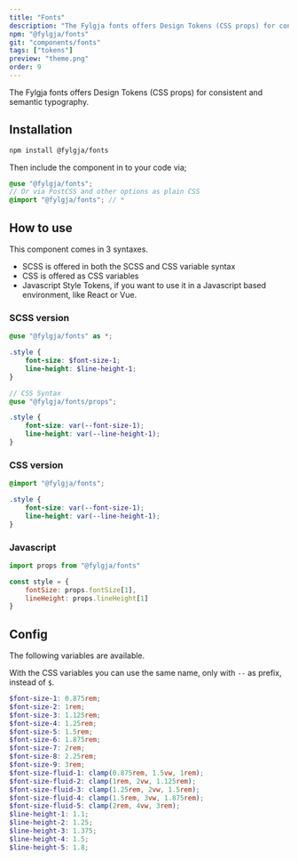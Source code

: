 ```yaml
---
title: "Fonts"
description: "The Fylgja fonts offers Design Tokens (CSS props) for consistent and semantic typography."
npm: "@fylgja/fonts"
git: "components/fonts"
tags: ["tokens"]
preview: "theme.png"
order: 9
---
```


The Fylgja fonts offers Design Tokens (CSS props) for consistent and semantic typography.

## Installation

```bash
npm install @fylgja/fonts
```

Then include the component in to your code via;

```scss
@use "@fylgja/fonts";
// Or via PostCSS and other options as plain CSS
@import "@fylgja/fonts"; // *
```

## How to use

This component comes in 3 syntaxes.

- SCSS is offered in both the SCSS and CSS variable syntax
- CSS is offered as CSS variables
- Javascript Style Tokens,
  if you want to use it in a Javascript based environment, like React or Vue.

### SCSS version

```scss
@use "@fylgja/fonts" as *;

.style {
    font-size: $font-size-1;
    line-height: $line-height-1;
}

// CSS Syntax
@use "@fylgja/fonts/props";

.style {
    font-size: var(--font-size-1);
    line-height: var(--line-height-1);
}
```

### CSS version

```css
@import "@fylgja/fonts";

.style {
    font-size: var(--font-size-1);
    line-height: var(--line-height-1);
}
```

### Javascript

```js
import props from "@fylgja/fonts"

const style = {
    fontSize: props.fontSize[1],
    lineHeight: props.lineHeight[1]
}
```

## Config

The following variables are available.

With the CSS variables you can use the same name, only with `--` as prefix,
instead of `$`.

```scss
$font-size-1: 0.875rem;
$font-size-2: 1rem;
$font-size-3: 1.125rem;
$font-size-4: 1.25rem;
$font-size-5: 1.5rem;
$font-size-6: 1.875rem;
$font-size-7: 2rem;
$font-size-8: 2.25rem;
$font-size-9: 3rem;
$font-size-fluid-1: clamp(0.875rem, 1.5vw, 1rem);
$font-size-fluid-2: clamp(1rem, 2vw, 1.125rem);
$font-size-fluid-3: clamp(1.25rem, 2vw, 1.5rem);
$font-size-fluid-4: clamp(1.5rem, 3vw, 1.875rem);
$font-size-fluid-5: clamp(2rem, 4vw, 3rem);
$line-height-1: 1.1;
$line-height-2: 1.25;
$line-height-3: 1.375;
$line-height-4: 1.5;
$line-height-5: 1.8;
```
